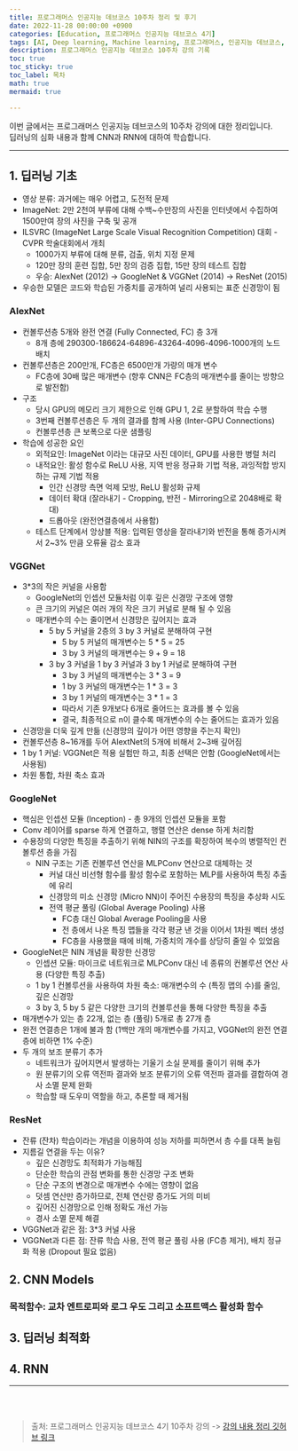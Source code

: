 ```yaml
---
title: 프로그래머스 인공지능 데브코스 10주차 정리 및 후기
date: 2022-11-28 00:00:00 +0900
categories: [Education, 프로그래머스 인공지능 데브코스 4기]
tags: [AI, Deep learning, Machine learning, 프로그래머스, 인공지능 데브코스, K-digital training]
description: 프로그래머스 인공지능 데브코스 10주차 강의 기록
toc: true
toc_sticky: true
toc_label: 목차
math: true
mermaid: true

---
```


이번 글에서는 프로그래머스 인공지능 데브코스의 10주차 강의에 대한 정리입니다. <br/>
딥러닝의 심화 내용과 함께 CNN과 RNN에 대하여 학습합니다.

---

## 1. 딥러닝 기초
- 영상 분류: 과거에는 매우 어렵고, 도전적 문제
- ImageNet: 2만 2천여 부류에 대해 수백~수만장의 사진을 인터넷에서 수집하여 1500만여 장의 사진을 구축 및 공개
- ILSVRC (ImageNet Large Scale Visual Recognition Competition) 대회 - CVPR 학술대회에서 개최
    - 1000가지 부류에 대해 분류, 검출, 위치 지정 문제
    - 120만 장의 훈련 집합, 5만 장의 검증 집합, 15만 장의 테스트 집합
    - 우승: AlexNet (2012) -> GoogleNet & VGGNet (2014) -> ResNet (2015)
- 우승한 모델은 코드와 학습된 가중치를 공개하여 널리 사용되는 표준 신경망이 됨

### AlexNet
- 컨볼루션층 5개와 완전 연결 (Fully Connected, FC) 층 3개
    - 8개 층에 290300-186624-64896-43264-4096-4096-1000개의 노드 배치
- 컨볼루션층은 200만개, FC층은 6500만개 가량의 매개 변수
    - FC층에 30배 많은 매개변수 (향후 CNN은 FC층의 매개변수를 줄이는 방향으로 발전함)
- 구조
    - 당시 GPU의 메모리 크기 제한으로 인해 GPU 1, 2로 분할하여 학습 수행
    - 3번째 컨볼루션층은 두 개의 결과를 함께 사용 (Inter-GPU Connections)
    - 컨볼루션층 큰 보폭으로 다운 샘플링
- 학습에 성공한 요인
    - 외적요인: ImageNet 이라는 대규모 사진 데이터, GPU를 사용한 병럴 처리
    - 내적요인: 활성 함수로 ReLU 사용, 지역 반응 정규화 기법 적용, 과잉적합 방지하는 규제 기법 적용
        - 인간 신경망 측면 억제 모방, ReLU 활성화 규제
        - 데이터 확대 (잘라내기 - Cropping, 반전 - Mirroring으로 2048배로 확대)
        - 드롭아웃 (완전연결층에서 사용함)
    - 테스트 단계에서 앙상블 적용: 입력된 영상을 잘라내기와 반전을 통해 증가시켜서 2~3% 만큼 오류율 감소 효과

### VGGNet
- 3*3의 작은 커널을 사용함
    - GoogleNet의 인셉션 모듈처럼 이후 깊은 신경망 구조에 영향
    - 큰 크기의 커널은 여러 개의 작은 크기 커널로 분해 될 수 있음
    - 매개변수의 수는 줄이면서 신경망은 깊어지는 효과
        - 5 by 5 커널을 2층의 3 by 3 커널로 분해하여 구현
            - 5 by 5 커널의 매개변수는 5 * 5 = 25
            - 3 by 3 커널의 매개변수는 9 + 9 = 18
        - 3 by 3 커널을 1 by 3 커널과 3 by 1 커널로 분해하여 구현
            - 3 by 3 커널의 매개변수는 3 * 3 = 9
            - 1 by 3 커널의 매개변수는 1 * 3 = 3
            - 3 by 1 커널의 매개변수는 3 * 1 = 3
            - 따라서 기존 9개보다 6개로 줄어드는 효과를 볼 수 있음
            - 결국, 최종적으로 n이 클수록 매개변수의 수는 줄어드는 효과가 있음
- 신경망을 더욱 깊게 만듦 (신경망의 깊이가 어떤 영향을 주는지 확인)
- 컨볼루션층 8~16개를 두어 AlextNet의 5개에 비해서 2~3배 깊어짐
- 1 by 1 커널: VGGNet은 적용 실험만 하고, 최종 선택은 안함 (GoogleNet에서는 사용됨)
- 차원 통합, 차원 축소 효과

### GoogleNet
- 핵심은 인셉션 모듈 (Inception) - 총 9개의 인셉션 모듈을 포함
- Conv 레이어를 sparse 하게 연결하고, 행렬 연산은 dense 하게 처리함
- 수용장의 다양한 특징을 추출하기 위해 NIN의 구조를 확장하여 복수의 병렬적인 컨볼루션 층을 가짐
    - NIN 구조는 기존 컨볼루션 연산을 MLPConv 연산으로 대체하는 것
        - 커널 대신 비선형 함수를 활성 함수로 포함하는 MLP를 사용하여 특징 추출에 유리
        - 신경망의 미소 신경망 (Micro NN)이 주어진 수용장의 특징을 추상화 시도
        - 전역 평균 풀링 (Global Average Pooling) 사용
            - FC층 대신 Global Average Pooling을 사용
            - 전 층에서 나온 특징 맵들을 각각 평균 낸 것을 이어서 1차원 벡터 생성
            - FC층을 사용했을 때에 비해, 가중치의 개수를 상당히 줄일 수 있었음
- GoogleNet은 NIN 개념을 확장한 신경망  
    - 인셉션 모듈: 마이크로 네트워크로 MLPConv 대신 네 종류의 컨볼루션 연산 사용 (다양한 특징 추출)
    - 1 by 1 컨볼루션을 사용하여 차원 축소: 매개변수의 수 (특징 맵의 수)를 줄임, 깊은 신경망
    - 3 by 3, 5 by 5 같은 다양한 크기의 컨볼루션을 통해 다양한 특징을 추출
- 매개변수가 있는 층 22개, 없는 층 (풀링) 5개로 총 27개 층
- 완전 연결층은 1개에 불과 함 (1백만 개의 매개변수를 가지고, VGGNet의 완전 연결층에 비하면 1% 수준)
- 두 개의 보조 분류기 추가
    - 네트워크가 깊어지면서 발생하는 기울기 소실 문제를 줄이기 위해 추가
    - 원 분류기의 오류 역전파 결과와 보조 분류기의 오류 역전파 결과를 결합하여 경사 소멸 문제 완화
    - 학습할 때 도우미 역할을 하고, 추론할 때 제거됨

### ResNet
- 잔류 (잔차) 학습이라는 개념을 이용하여 성능 저하를 피하면서 층 수를 대폭 늘림
- 지름길 연결을 두는 이유?
    - 깊은 신경망도 최적화가 가능해짐
    - 단순한 학습의 관점 변화를 통한 신경망 구조 변화
    - 단순 구조의 변경으로 매개변수 수에는 영향이 없음
    - 덧셈 연산만 증가하므로, 전체 연산량 증가도 거의 미비
    - 깊어진 신경망으로 인해 정확도 개선 가능
    - 경사 소멸 문제 해결
- VGGNet과 같은 점: 3*3 커널 사용
- VGGNet과 다른 점: 잔류 학습 사용, 전역 평균 풀링 사용 (FC층 제거), 배치 정규화 적용 (Dropout 필요 없음)


## 2. CNN Models

### 목적함수: 교차 엔트로피와 로그 우도 그리고 소프트맥스 활성화 함수

## 3. 딥러닝 최적화

## 4. RNN


---

<br/>
<br/>

> 출처: 프로그래머스 인공지능 데브코스 4기 10주차 강의 -> [강의 내용 정리 깃허브 링크](https://github.com/Paul-scpark/AI-dev-course/tree/main/10%EC%A3%BC%EC%B0%A8)